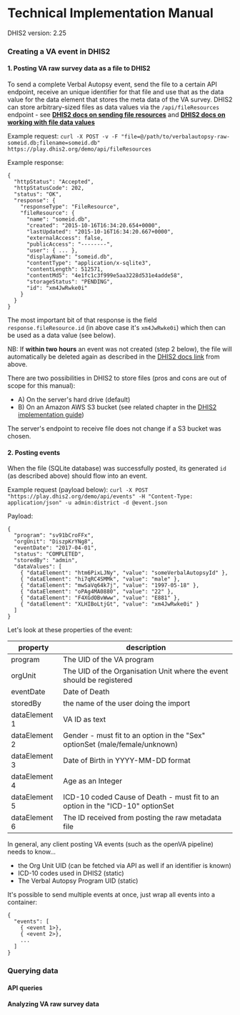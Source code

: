 # Technical Implementation Manual

DHIS2 version: 2.25

### Creating a VA event in DHIS2

#### 1. Posting VA raw survey data as a file to DHIS2

To send a complete Verbal Autopsy event, send the file to a certain API endpoint, receive an unique identifier for that file and use that as the data value for the data element that stores the meta data of the VA survey.
DHIS2 can store arbitrary-sized files as data values via the `/api/fileResources` endpoint - see [**DHIS2 docs on sending file resources**](https://docs.dhis2.org/2.25/en/developer/html/dhis2_developer_manual_full.html#webapi_file_resources) and [**DHIS2 docs on working with file data values**](https://docs.dhis2.org/2.25/en/developer/html/dhis2_developer_manual_full.html#datavalue_file)

Example request:
`curl -X POST -v -F "file=@/path/to/verbalautopsy-raw-someid.db;filename=someid.db" https://play.dhis2.org/demo/api/fileResources`

Example response:
```
{
  "httpStatus": "Accepted",
  "httpStatusCode": 202,
  "status": "OK",
  "response": {
    "responseType": "FileResource",
    "fileResource": {
      "name": "someid.db",
      "created": "2015-10-16T16:34:20.654+0000",
      "lastUpdated": "2015-10-16T16:34:20.667+0000",
      "externalAccess": false,
      "publicAccess": "--------",
      "user": { ... },
      "displayName": "someid.db",
      "contentType": "application/x-sqlite3",
      "contentLength": 512571,
      "contentMd5": "4e1fc1c3f999e5aa3228d531e4adde58",
      "storageStatus": "PENDING",
      "id": "xm4JwRwke0i"
    }
  }
}
```

The most important bit of that response is the field `response.fileResource.id` (in above case it's `xm4JwRwke0i`) which then can be used as a data value (see below).

NB: If **within two hours** an event was not created (step 2 below), the file will automatically be deleted again as described in the [DHIS2 docs link](https://docs.dhis2.org/2.25/en/developer/html/dhis2_developer_manual_full.html#webapi_file_resources) from above.

There are two possibilities in DHIS2 to store files (pros and cons are out of scope for this manual):

- A) On the server's hard drive (default)
- B) On an Amazon AWS S3 bucket (see related chapter in the [DHIS2 implementation guide](https://docs.dhis2.org/2.25/en/implementer/html/dhis2_implementation_guide_full.html#install_file_store_configuration))

The server's endpoint to receive file does not change if a S3 bucket was chosen.

#### 2. Posting events

When the file (SQLite database) was successfully posted, its generated `id` (as described above) should flow into an event.

Example request (payload below):
`curl -X POST "https://play.dhis2.org/demo/api/events" -H "Content-Type: application/json" -u admin:district -d @event.json`

Payload:

```
{
  "program": "sv91bCroFFx",
  "orgUnit": "DiszpKrYNg8",
  "eventDate": "2017-04-01",
  "status": "COMPLETED",
  "storedBy": "admin",
  "dataValues": [
    { "dataElement": "htm6PixLJNy", "value": "someVerbalAutopsyId" },
    { "dataElement": "hi7qRC4SMMk", "value": "male" },
    { "dataElement": "mwSaVq64k7j", "value": "1997-05-18" },
    { "dataElement": "oPAg4MA0880", "value": "22" },
    { "dataElement": "F4XGdOBvWww", "value": "E881" },
    { "dataElement": "XLHIBoLtjGt", "value": "xm4JwRwke0i" }
  ]
}
```

Let's look at these properties of the event:

|property        |description  |
|---             |---           |
|program         |The UID of the VA program  |
|orgUnit         |The UID of the Organisation Unit where the event should be registered   |
|eventDate       |Date of Death   |
|storedBy        |the name of the user doing the import   |
|dataElement 1   |VA ID as text  |
|dataElement 2   |Gender - must fit to an option in the "Sex" optionSet (male/female/unknown)  |
|dataElement 3   |Date of Birth in YYYY-MM-DD format   |
|dataElement 4   |Age as an Integer   |
|dataElement 5   |ICD-10 coded Cause of Death - must fit to an option in the "ICD-10" optionSet    |
|dataElement 6   |The ID received from posting the raw metadata file   |


In general, any client posting VA events (such as the openVA pipeline) needs to know...

- the Org Unit UID (can be fetched via API as well if an identifier is known)
- ICD-10 codes used in DHIS2 (static)
- The Verbal Autopsy Program UID (static)

It's possible to send multiple events at once, just wrap all events into a container:

```
{
  "events": [
    { <event 1>},
    { <event 2>},
    ...
  ]
}
```

### Querying data

#### API queries

#### Analyzing VA raw survey data
